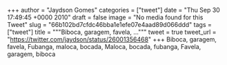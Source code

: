 
+++
author = "Jaydson Gomes"
categories = ["tweet"]
date = "Thu Sep 30 17:49:45 +0000 2010"
draft = false
image = "No media found for this Tweet"
slug = "66b102bd7cfdc46bba1e1efe07e4aad89d066ddd"
tags = ["tweet"]
title = """Biboca, garagem, favela, ..."""
tweet = true
tweet_url = "https://twitter.com/jaydson/status/26001356468"
+++
Biboca, garagem, favela, Fubanga, maloca, bocada, Maloca, bocada, fubanga, Favela, garagem, biboca
